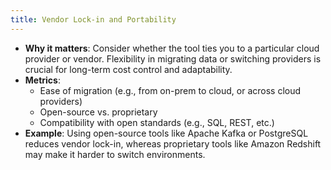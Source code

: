 ```yaml
---
title: Vendor Lock-in and Portability
---
```

- **Why it matters**: Consider whether the tool ties you to a particular cloud provider or vendor. Flexibility in migrating data or switching providers is crucial for long-term cost control and adaptability.
- **Metrics**:
    - Ease of migration (e.g., from on-prem to cloud, or across cloud providers)
    - Open-source vs. proprietary
    - Compatibility with open standards (e.g., SQL, REST, etc.)
- **Example**: Using open-source tools like Apache Kafka or PostgreSQL reduces vendor lock-in, whereas proprietary tools like Amazon Redshift may make it harder to switch environments.